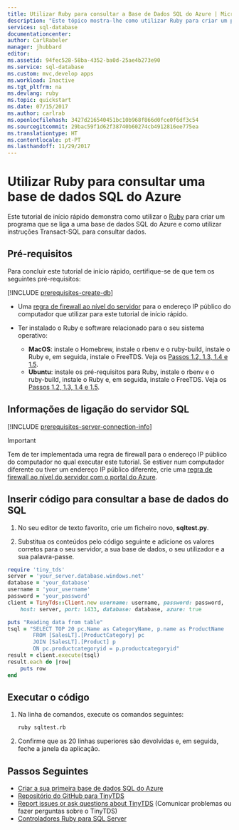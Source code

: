 ```yaml
---
title: Utilizar Ruby para consultar a Base de Dados SQL do Azure | Microsoft Docs
description: "Este tópico mostra-lhe como utilizar Ruby para criar um programa que se liga a uma base de dados SQL do Azure e a consulta com instruções Transact-SQL."
services: sql-database
documentationcenter: 
author: CarlRabeler
manager: jhubbard
editor: 
ms.assetid: 94fec528-58ba-4352-ba0d-25ae4b273e90
ms.service: sql-database
ms.custom: mvc,develop apps
ms.workload: Inactive
ms.tgt_pltfrm: na
ms.devlang: ruby
ms.topic: quickstart
ms.date: 07/15/2017
ms.author: carlrab
ms.openlocfilehash: 3427d216540451bc10b968f866d0fce0f6df3c54
ms.sourcegitcommit: 29bac59f1d62f38740b60274cb4912816ee775ea
ms.translationtype: HT
ms.contentlocale: pt-PT
ms.lasthandoff: 11/29/2017
---
```

# <a name="use-ruby-to-query-an-azure-sql-database"></a>Utilizar Ruby para consultar uma base de dados SQL do Azure

Este tutorial de início rápido demonstra como utilizar o [Ruby](https://www.ruby-lang.org) para criar um programa que se liga a uma base de dados SQL do Azure e como utilizar instruções Transact-SQL para consultar dados.

## <a name="prerequisites"></a>Pré-requisitos

Para concluir este tutorial de início rápido, certifique-se de que tem os seguintes pré-requisitos:

[!INCLUDE [prerequisites-create-db](../../includes/sql-database-connect-query-prerequisites-create-db-includes.md)]

- Uma [regra de firewall ao nível do servidor](sql-database-get-started-portal.md#create-a-server-level-firewall-rule) para o endereço IP público do computador que utilizar para este tutorial de início rápido.

- Ter instalado o Ruby e software relacionado para o seu sistema operativo:
    - **MacOS**: instale o Homebrew, instale o rbenv e o ruby-build, instale o Ruby e, em seguida, instale o FreeTDS. Veja os [Passos 1.2, 1.3, 1.4 e 1.5](https://www.microsoft.com/sql-server/developer-get-started/ruby/mac/).
    - **Ubuntu**: instale os pré-requisitos para Ruby, instale o rbenv e o ruby-build, instale o Ruby e, em seguida, instale o FreeTDS. Veja os [Passos 1.2, 1.3, 1.4 e 1.5](https://www.microsoft.com/sql-server/developer-get-started/ruby/ubuntu/).

## <a name="sql-server-connection-information"></a>Informações de ligação do servidor SQL

[!INCLUDE [prerequisites-server-connection-info](../../includes/sql-database-connect-query-prerequisites-server-connection-info-includes.md)]

> [!IMPORTANT]
> Tem de ter implementada uma regra de firewall para o endereço IP público do computador no qual executar este tutorial. Se estiver num computador diferente ou tiver um endereço IP público diferente, crie uma [regra de firewall ao nível do servidor com o portal do Azure](sql-database-get-started-portal.md#create-a-server-level-firewall-rule). 

## <a name="insert-code-to-query-sql-database"></a>Inserir código para consultar a base de dados do SQL

1. No seu editor de texto favorito, crie um ficheiro novo, **sqltest.py**.

2. Substitua os conteúdos pelo código seguinte e adicione os valores corretos para o seu servidor, a sua base de dados, o seu utilizador e a sua palavra-passe.

```ruby
require 'tiny_tds'
server = 'your_server.database.windows.net'
database = 'your_database'
username = 'your_username'
password = 'your_password'
client = TinyTds::Client.new username: username, password: password, 
    host: server, port: 1433, database: database, azure: true

puts "Reading data from table"
tsql = "SELECT TOP 20 pc.Name as CategoryName, p.name as ProductName
        FROM [SalesLT].[ProductCategory] pc
        JOIN [SalesLT].[Product] p
        ON pc.productcategoryid = p.productcategoryid"
result = client.execute(tsql)
result.each do |row|
    puts row
end
```

## <a name="run-the-code"></a>Executar o código

1. Na linha de comandos, execute os comandos seguintes:

   ```bash
   ruby sqltest.rb
   ```

2. Confirme que as 20 linhas superiores são devolvidas e, em seguida, feche a janela da aplicação.


## <a name="next-steps"></a>Passos Seguintes
- [Criar a sua primeira base de dados SQL do Azure](sql-database-design-first-database.md)
- [Repositório do GitHub para TinyTDS](https://github.com/rails-sqlserver/tiny_tds)
- [Report issues or ask questions about TinyTDS](https://github.com/rails-sqlserver/tiny_tds/issues) (Comunicar problemas ou fazer perguntas sobre o TinyTDS)
- [Controladores Ruby para SQL Server](https://docs.microsoft.com/sql/connect/ruby/ruby-driver-for-sql-server/)
